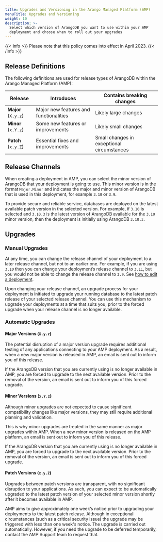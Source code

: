 ```yaml
---
title: Upgrades and Versioning in the Arango Managed Platform (AMP)
menuTitle: Upgrades and Versioning
weight: 10
description: >-
  Select which version of ArangoDB you want to use within your AMP
  deployment and choose when to roll out your upgrades
---
```

{{< info >}}
Please note that this policy comes into effect in April 2023.
{{< /info >}}

## Release Definitions

The following definitions are used for release types of ArangoDB within the
Arango Managed Platform (AMP):

| Release  | Introduces  | Contains breaking changes  |
|----------|-------------|----------------------------|
| **Major** (`X.y.z`) | Major new features and functionalities | Likely large changes |
| **Minor** (`x.Y.z`) | Some new features or improvements | Likely small changes |
| **Patch** (`x.y.Z`) | Essential fixes and improvements | Small changes in exceptional circumstances |

## Release Channels

When creating a deployment in AMP, you can select the minor version
of ArangoDB that your deployment is going to use. This minor version is in the
format `Major.Minor` and indicates the major and minor version of ArangoDB that
is used in this deployment, for example `3.10` or `3.9`.

To provide secure and reliable service, databases are deployed on the latest
available patch version in the selected version. For example, if `3.10` is
selected and `3.10.3` is the latest version of ArangoDB available for the `3.10`
minor version, then the deployment is initially using ArangoDB `3.10.3`.

## Upgrades

### Manual Upgrades

At any time, you can change the release channel of your deployment to a later
release channel, but not to an earlier one. For example, if you are using `3.10`
then you can change your deployment’s release channel to `3.11`, but you would
not be able to change the release channel to `3.9`.
See [how to edit a deployment](_index.md#how-to-edit-a-deployment).

Upon changing your release channel, an upgrade process for your deployment is
initiated to upgrade your running database to the latest patch release of your
selected release channel. You can use this mechanism to upgrade your deployments
at a time that suits you, prior to the forced upgrade when your release channel
is no longer available.

### Automatic Upgrades

#### Major Versions (`X.y.z`)

The potential disruption of a major version upgrade requires additional testing
of any applications connecting to your AMP deployment. As a result, when
a new major version is released in AMP, an email is sent out
to inform you of this release.

If the ArangoDB version that you are currently using is no longer available
in AMP, you are forced to upgrade to the next available version.
Prior to the removal of the version, an email is sent out to inform you of this
forced upgrade.

#### Minor Versions (`x.Y.z`)

Although minor upgrades are not expected to cause significant compatibility
changes like major versions, they may still require additional planning and
validation.

This is why minor upgrades are treated in the same manner as major upgrades
within AMP. When a new minor version is released on the AMP
platform, an email is sent out to inform you of this release.

If the ArangoDB version that you are currently using is no longer available in
AMP, you are forced to upgrade to the next available version.
Prior to the removal of the version, an email is sent out to inform you of this
forced upgrade.

#### Patch Versions (`x.y.Z`)

Upgrades between patch versions are transparent, with no significant disruption
to your applications. As such, you can expect to be automatically upgraded to
the latest patch version of your selected minor version shortly after it becomes
available in AMP.

AMP aims to give approximately one week’s notice prior to upgrading your
deployments to the latest patch release. Although in exceptional circumstances
(such as a critical security issue) the upgrade may be triggered with less than
one week's notice.
The upgrade is carried out automatically. However, if you need the upgrade to be
deferred temporarily, contact the AMP Support team to request that.

